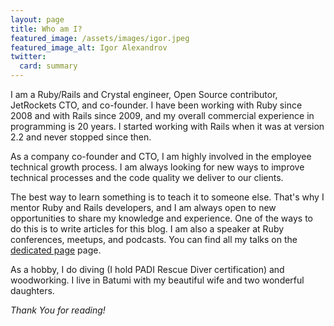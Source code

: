 ```yaml
---
layout: page
title: Who am I?
featured_image: /assets/images/igor.jpeg
featured_image_alt: Igor Alexandrov
twitter:
  card: summary
---
```


I am a Ruby/Rails and Crystal engineer, Open Source contributor, JetRockets CTO, and co-founder. I have been working with Ruby since 2008 and with Rails since 2009, and my overall commercial experience in programming is 20 years. I started working with Rails when it was at version 2.2 and never stopped since then.

As a company co-founder and CTO, I am highly involved in the employee technical growth process. I am always looking for new ways to improve technical processes and the code quality we deliver to our clients.

The best way to learn something is to teach it to someone else. That's why I mentor Ruby and Rails developers, and I am always open to new opportunities to share my knowledge and experience. One of the ways to do this is to write articles for this blog. I am also a speaker at Ruby conferences, meetups, and podcasts. You can find all my talks on the [dedicated page](speaking-opportunities) page.

As a hobby, I do diving (I hold PADI Rescue Diver certification) and woodworking. I live in Batumi with my beautiful wife and two wonderful daughters.

_Thank You for reading!_